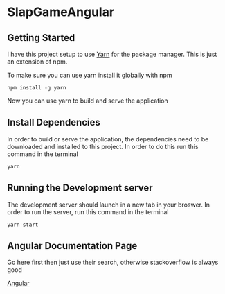 # SlapGameAngular

## Getting Started

I have this project setup to use [Yarn](https://yarnpkg.com/en/) for the package manager. This is just an extension of npm. 

To make sure you can use yarn install it globally with npm
```
npm install -g yarn
```
Now you can use yarn to build and serve the application

## Install Dependencies

In order to build or serve the application, the dependencies need to be downloaded and installed to this project. In order to do this run this command in the terminal
```
yarn
```

## Running the  Development server

The development server should launch in a new tab in your broswer. In order to run the server, run this command in the terminal
```
yarn start
```

## Angular Documentation Page

Go here first then just use their search, otherwise stackoverflow is always good

[Angular](https://angular.io/)
